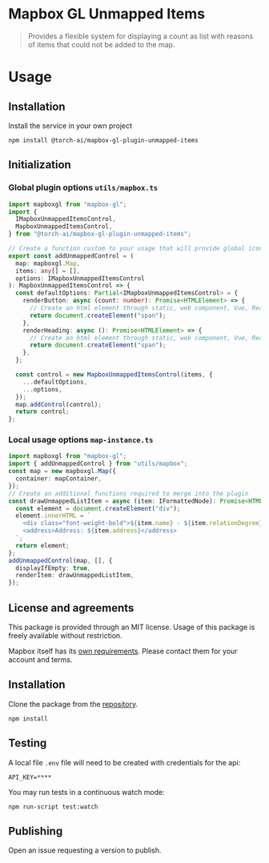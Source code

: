 # Mapbox GL Unmapped Items

> Provides a flexible system for displaying a count as list with reasons of items that could not be added to the map.

# Usage

## Installation

Install the service in your own project

```
npm install @torch-ai/mapbox-gl-plugin-unmapped-items
```

## Initialization

### Global plugin options `utils/mapbox.ts`
```ts
import mapboxgl from "mapbox-gl";
import {
  IMapboxUnmappedItemsControl,
  MapboxUnmappedItemsControl,
} from "@torch-ai/mapbox-gl-plugin-unmapped-items";

// Create a function custom to your usage that will provide global icons and styles desired
export const addUnmappedControl = (
  map: mapboxgl.Map,
  items: any[] = [],
  options: IMapboxUnmappedItemsControl
): MapboxUnmappedItemsControl => {
  const defaultOptions: Partial<IMapboxUnmappedItemsControl> = {
    renderButton: async (count: number): Promise<HTMLElement> => {
      // Create an html element through static, web component, Vue, React, etc. 
      return document.createElement("span");
    },
    renderHeading: async (): Promise<HTMLElement> => {
      // Create an html element through static, web component, Vue, React, etc. 
      return document.createElement("span");
    },
  };

  const control = new MapboxUnmappedItemsControl(items, {
    ...defaultOptions,
    ...options,
  });
  map.addControl(control);
  return control;
};
```

### Local usage options `map-instance.ts`
```ts
import mapboxgl from "mapbox-gl";
import { addUnmappedControl } from "utils/mapbox";
const map = new mapboxgl.Map({
  container: mapContainer,
});
// Create an additional functions required to merge into the plugin
const drawUnmappedListItem = async (item: IFormattedNode): Promise<HTMLElement> => {
  const element = document.createElement("div");
  element.innerHTML = `
    <div class="font-weight-bold">${item.name} - ${item.relationDegree}-degree ${item.relationDetail}</div>
    <address>Address: ${item.address}</address>
  `;
  return element;
};
addUnmappedControl(map, [], {
  displayIfEmpty: true,
  renderItem: drawUnmappedListItem,
});
```

## License and agreements

This package is provided through an MIT license. Usage of this package is freely available without restriction.

Mapbox itself has its [own requirements](https://www.mapbox.com/legal/tos/). Please contact them for your account and terms.

## Installation

Clone the package from the [repository](https://github.com/torch-ai/mapbox-gl-plugin-unmapped-items).

```
npm install
```

## Testing

A local file `.env` file will need to be created with credentials for the api:

```text
API_KEY=****
```

You may run tests in a continuous watch mode:

```
npm run-script test:watch
```

## Publishing

Open an issue requesting a version to publish.
